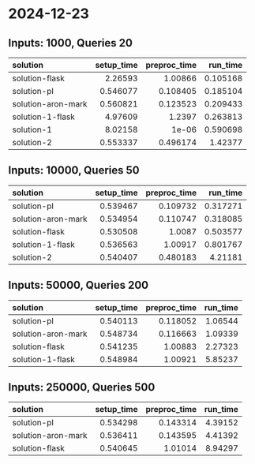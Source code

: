# 2024-12-23

## Inputs: 1000, Queries 20

| solution           |   setup_time |   preproc_time |   run_time |
|:-------------------|-------------:|---------------:|-----------:|
| solution-flask     |     2.26593  |       1.00866  |   0.105168 |
| solution-pl        |     0.546077 |       0.108405 |   0.185104 |
| solution-aron-mark |     0.560821 |       0.123523 |   0.209433 |
| solution-1-flask   |     4.97609  |       1.2397   |   0.263813 |
| solution-1         |     8.02158  |       1e-06    |   0.590698 |
| solution-2         |     0.553337 |       0.496174 |   1.42377  |

## Inputs: 10000, Queries 50

| solution           |   setup_time |   preproc_time |   run_time |
|:-------------------|-------------:|---------------:|-----------:|
| solution-pl        |     0.539467 |       0.109732 |   0.317271 |
| solution-aron-mark |     0.534954 |       0.110747 |   0.318085 |
| solution-flask     |     0.530508 |       1.0087   |   0.503577 |
| solution-1-flask   |     0.536563 |       1.00917  |   0.801767 |
| solution-2         |     0.540407 |       0.480183 |   4.21181  |

## Inputs: 50000, Queries 200

| solution           |   setup_time |   preproc_time |   run_time |
|:-------------------|-------------:|---------------:|-----------:|
| solution-pl        |     0.540113 |       0.118052 |    1.06544 |
| solution-aron-mark |     0.548734 |       0.116663 |    1.09339 |
| solution-flask     |     0.541235 |       1.00883  |    2.27323 |
| solution-1-flask   |     0.548984 |       1.00921  |    5.85237 |

## Inputs: 250000, Queries 500

| solution           |   setup_time |   preproc_time |   run_time |
|:-------------------|-------------:|---------------:|-----------:|
| solution-pl        |     0.534298 |       0.143314 |    4.39152 |
| solution-aron-mark |     0.536411 |       0.143595 |    4.41392 |
| solution-flask     |     0.540645 |       1.01014  |    8.94297 |